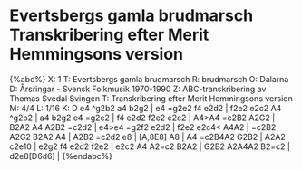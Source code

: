 # Evertsbergs gamla brudmarsch Transkribering efter Merit Hemmingsons version

{%abc%}
X: 1
T: Evertsbergs gamla brudmarsch
R: brudmarsch
O: Dalarna
D: Årsringar - Svensk Folkmusik 1970-1990 
Z: ABC-transkribering av Thomas Svedal Svingen
T: Transkribering efter Merit Hemmingsons version
M: 4/4
L: 1/16
K: D
e4 ^g2b2 a4 b2g2 | e4 =g2e2 f4 e2d2 | f2e2 e2c2 A4 ^g2b2 | a4 b2g2 e4 =g2e2 | f4 e2d2 f2e2 e2c2 |
A4>A4 =c2B2 A2G2 | B2A2 A4 A2B2 =c2d2 | e4>e4 =g2f2 e2d2 | f2e2 e2c4< A4A2 |
=c2B2 A2G2 B2A2 A4 | A2B2 =c2d2 e8 | [A,8E8] A8 | A4 =c2B4A2 G2B2 |
A2A2 c2e10 | e2g2 f4 e2d2 f2e2 | e2c2 A4 A2=c2 B2A2 | G2B2 A2A4A2 B2=c2 |
d2e8[D6d6] |
{%endabc%}

